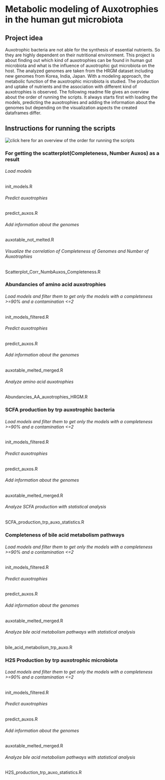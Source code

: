 # Metabolic modeling of Auxotrophies in the human gut microbiota

## Project idea

Auxotrophic bacteria are not able for the synthesis of essential nutrients. So they are highly dependent on their nutritional environment. This project is about finding out which kind of auxotrophies can be found in human gut microbiota and what is the influence of auxotrophic gut microbiota on the host. The analyzed genomes are taken from the HRGM dataset including new genomes from Korea, India, Japan. With a  modeling approach, the metabolic function of the auxotrophic microbiota is studied. The production and uptake of nutrients and the association with different kind of auxotrophies is observed.  The following readme file gives an overview about the order of running the scripts. It always starts first with loading the models, predicting the auxotrophies and adding the information about the genomes but depending on the visualization aspects the created dataframes differ. 

## Instructions for running the scripts
![click here for an overview of the order for running the scripts](-/blob/75adb296b928357ead5676ee3a47ea4dce2d825a/output/plots/Overview_Order_running_scripts.png)

### For getting the scatterplot(Completeness, Number Auxos) as a result

###### Load models
init_models.R
###### Predict auxotrophies
predict_auxos.R
###### Add information about the genomes
auxotable_not_melted.R
###### Visualize the correlation of Completeness of Genomes and Number of Auxotrophies
Scatterplot_Corr_NumbAuxos_Completeness.R



### Abundancies of amino acid auxotrophies

###### Load models and filter them to get only the models with a completeness >=90% and a contamination <=2
init_models_filtered.R
###### Predict auxotrophies 
predict_auxos.R
###### Add information about the genomes
auxotable_melted_merged.R
###### Analyze amino acid auxotrophies
Abundancies_AA_auxotrophies_HRGM.R



### SCFA production by trp auxotrophic bacteria

###### Load models and filter them to get only the models with a completeness >=90% and a contamination <=2
init_models_filtered.R
###### Predict auxotrophies 
predict_auxos.R
###### Add information about the genomes
auxotable_melted_merged.R
###### Analyze SCFA production with statistical analysis
SCFA_production_trp_auxo_statistics.R



### Completeness of bile acid metabolism pathways

###### Load models and filter them to get only the models with a completeness >=90% and a contamination <=2
init_models_filtered.R
###### Predict auxotrophies 
predict_auxos.R
###### Add information about the genomes
auxotable_melted_merged.R
###### Analyze bile acid metabolism pathways with statistical analysis
bile_acid_metabolism_trp_auxo.R



### H2S Production by trp auxotrophic microbiota

###### Load models and filter them to get only the models with a completeness >=90% and a contamination <=2
init_models_filtered.R
###### Predict auxotrophies 
predict_auxos.R
###### Add information about the genomes
auxotable_melted_merged.R
###### Analyze bile acid metabolism pathways with statistical analysis
H2S_production_trp_auxo_statistics.R





